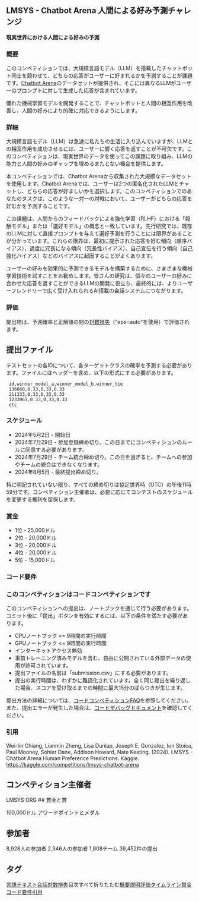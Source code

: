 ## LMSYS - Chatbot Arena 人間による好み予測チャレンジ

**現実世界における人間による好みの予測**

### 概要

このコンペティションでは、大規模言語モデル（LLM）を搭載したチャットボット同士を競わせて、どちらの応答がユーザーに好まれるかを予測することが課題です。[Chatbot Arena](https://chat.lmsys.org/)のデータセットが提供され、そこには異なるLLMがユーザーのプロンプトに対して生成した応答が含まれています。

優れた機械学習モデルを開発することで、チャットボットと人間の相互作用を改善し、人間の好みにより的確に対応できるようにします。

### 詳細

大規模言語モデル（LLM）は急速に私たちの生活に入り込んでいますが、LLMとの相互作用を成功させるには、ユーザーに響く応答を返すことが不可欠です。このコンペティションは、現実世界のデータを使ってこの課題に取り組み、LLMの能力と人間の好みのギャップを埋めるまたとない機会を提供します。

本コンペティションでは、Chatbot Arenaから収集された大規模なデータセットを使用します。Chatbot Arenaでは、ユーザーは2つの匿名化されたLLMとチャットし、どちらの応答が好ましいかを選択します。このコンペティションでのあなたのタスクは、このような一対一の対戦において、ユーザーがどちらの応答を好むかを予測することです。

この課題は、人間からのフィードバックによる強化学習（RLHF）における「報酬モデル」または「選好モデル」の概念と一致しています。先行研究では、既存のLLMに対して直接プロンプトを与えて選好予測を行うことには限界があることが分かっています。これらの限界は、最初に提示された応答を好む傾向（順序バイアス）、過度に冗長になる傾向（冗長性バイアス）、自己宣伝を行う傾向（自己強化バイアス）などのバイアスに起因することがよくあります。

ユーザーの好みを効果的に予測できるモデルを構築するために、さまざまな機械学習技術を試すことをお勧めします。皆さんの研究は、個々のユーザーの好みに合わせた応答を返すことができるLLMの開発に役立ち、最終的には、よりユーザーフレンドリーで広く受け入れられるAI搭載の会話システムにつながります。

### 評価

提出物は、予測確率と正解値の間の[対数損失](https://www.kaggle.com/code/metric/log-loss?scriptVersionId=151169978)（"eps=auto"を使用）で評価されます。

## 提出ファイル

テストセットの各IDについて、各ターゲットクラスの確率を予測する必要があります。ファイルにはヘッダーを含め、以下の形式にする必要があります。

```
 id,winner_model_a,winner_model_b,winner_tie
 136060,0.33,0,33,0.33
 211333,0.33,0,33,0.33
 1233961,0.33,0,33,0.33
 etc
```

### スケジュール

- 2024年5月2日 - 開始日
- 2024年7月29日 - 参加登録締め切り。この日までにコンペティションのルールに同意する必要があります。
- 2024年7月29日 - チーム統合締め切り。この日を過ぎると、チームへの参加やチームの統合はできなくなります。
- 2024年8月5日 - 最終提出締め切り。

特に明記されていない限り、すべての締め切りは協定世界時（UTC）の午後11時59分です。コンペティション主催者は、必要に応じてコンテストのスケジュールを変更する権利を留保します。

### 賞金

- 1位 - 25,000ドル
- 2位 - 20,000ドル
- 3位 - 20,000ドル
- 4位 - 20,000ドル
- 5位 - 15,000ドル

### コード要件

### このコンペティションはコードコンペティションです

このコンペティションへの提出は、ノートブックを通じて行う必要があります。コミット後に「提出」ボタンを有効にするには、以下の条件を満たす必要があります。

- CPUノートブック <= 9時間の実行時間
- GPUノートブック <= 9時間の実行時間
- インターネットアクセス無効
- 事前トレーニング済みモデルを含む、自由に公開されている外部データの使用が許可されています。
- 提出ファイルの名前は「submission.csv」にする必要があります。
- 提出の実行時間は、わずかに難読化されています。全く同じ提出を繰り返した場合、スコアを受け取るまでの時間に最大15分のばらつきが生じます。

提出方法の詳細については、[コードコンペティションFAQ](https://www.kaggle.com/docs/competitions#notebooks-only-FAQ)を参照してください。また、提出エラーが発生した場合は、[コードデバッグドキュメント](https://www.kaggle.com/code-competition-debugging)を確認してください。

### 引用

Wei-lin Chiang, Lianmin Zheng, Lisa Dunlap, Joseph E. Gonzalez, Ion Stoica, Paul Mooney, Sohier Dane, Addison Howard, Nate Keating. (2024). LMSYS - Chatbot Arena Human Preference Predictions. Kaggle. https://kaggle.com/competitions/lmsys-chatbot-arena

## コンペティション主催者

LMSYS ORG
[](/organizations/lmsysorg)## 賞金と賞

100,000ドル
アワードポイントとメダル

## 参加者

8,928人の参加者
2,346人の参加者
1,808チーム
39,452件の提出

## タグ

[言語](/competitions?tagIds=2107-Languages)[テキスト会話](/competitions?tagIds=16723-Text+Conversation)[対数損失]()目次すべて折りたたむ[概要](/competitions/lmsys-chatbot-arena/overview/abstract)[説明](/competitions/lmsys-chatbot-arena/overview/description)[評価](/competitions/lmsys-chatbot-arena/overview/evaluation)[タイムライン](/competitions/lmsys-chatbot-arena/overview/timeline)[賞金](/competitions/lmsys-chatbot-arena/overview/prizes)[コード要件](/competitions/lmsys-chatbot-arena/overview/code-requirements)[引用](/competitions/lmsys-chatbot-arena/overview/citation)

